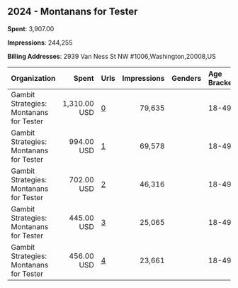 ## 2024 - Montanans for Tester 
**Spent**: 3,907.00

**Impressions**: 244,255

**Billing Addresses**: 2939 Van Ness St NW #1006,Washington,20008,US

|Organization|Spent|Urls|Impressions|Genders|Age Brackets|Country Codes|
|:---|---:|:---|---:|:---|:---|:---|
|Gambit Strategies: Montanans for Tester|1,310.00 USD|[0](https://www.snap.com/political-ads/asset/dbfa184cd370703786c36d68bf31a82cdcd43953d6809dae9efe2a20c48389a1?mediaType=mp4)|79,635||18-49|united states|
|Gambit Strategies: Montanans for Tester|994.00 USD|[1](https://www.snap.com/political-ads/asset/0be56b9544258d17d50a8b8c75320240edb6ec4857392e4d6ad7f40712ba6ee4?mediaType=mp4)|69,578||18-49|united states|
|Gambit Strategies: Montanans for Tester|702.00 USD|[2](https://www.snap.com/political-ads/asset/e6a90331e548b94c4ebe2ea393cec61265d257deb6f1246d16cc1055a2a0d696?mediaType=mp4)|46,316||18-49|united states|
|Gambit Strategies: Montanans for Tester|445.00 USD|[3](https://www.snap.com/political-ads/asset/30108df131cf712371f071ce6170e532610aa9f828b0a5a59f27d3bc75c28b12?mediaType=mp4)|25,065||18-49|united states|
|Gambit Strategies: Montanans for Tester|456.00 USD|[4](https://www.snap.com/political-ads/asset/34e03b5102f769e977aa209789ebbf123c09865e9cc56f16c06cd21b786e67f1?mediaType=mp4)|23,661||18-49|united states|
